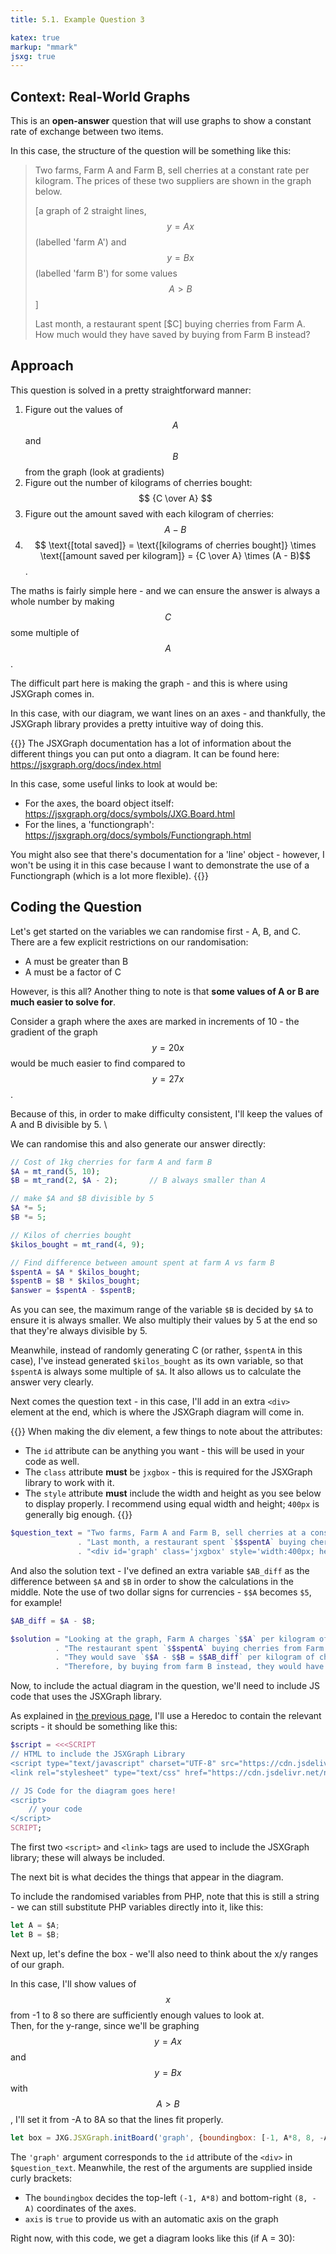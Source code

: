 ```yaml
---
title: 5.1. Example Question 3

katex: true
markup: "mmark"
jsxg: true
--- 
```


## Context: Real-World Graphs

This is an **open-answer** question that will use graphs to show a constant rate of exchange between two items. 

In this case, the structure of the question will be something like this: 

> Two farms, Farm A and Farm B, sell cherries at a constant rate per kilogram. The prices of these two suppliers are shown in the graph below. 
> 
> [a graph of 2 straight lines, $$y = Ax$$ (labelled 'farm A') and $$y = Bx$$ (labelled 'farm B') for some values $$A > B$$]
> 
> Last month, a restaurant spent [$C] buying cherries from Farm A. How much would they have saved by buying from Farm B instead?

## Approach

This question is solved in a pretty straightforward manner: 

1. Figure out the values of $$A$$ and $$B$$ from the graph (look at gradients)
2. Figure out the number of kilograms of cherries bought: $$ {C \over A} $$
3. Figure out the amount saved with each kilogram of cherries: $$ A - B $$
4. $$ \text{[total saved]} = \text{[kilograms of cherries bought]} \times \text{[amount saved per kilogram]} = {C \over A} \times (A - B)$$. 

The maths is fairly simple here - and we can ensure the answer is always a whole number by making $$C$$ some multiple of $$A$$. 

The difficult part here is making the graph - and this is where using JSXGraph comes in. 

In this case, with our diagram, we want lines on an axes - and thankfully, the JSXGraph library provides a pretty intuitive way of doing this. 

{{<hint info>}}
The JSXGraph documentation has a lot of information about the different things you can put onto a diagram. It can be found here: \
https://jsxgraph.org/docs/index.html

In this case, some useful links to look at would be: 
- For the axes, the board object itself: https://jsxgraph.org/docs/symbols/JXG.Board.html
- For the lines, a 'functiongraph': https://jsxgraph.org/docs/symbols/Functiongraph.html

You might also see that there's documentation for a 'line' object - however, I won't be using it in this case because I want to demonstrate the use of a Functiongraph (which is a lot more flexible). 
{{</hint>}}

## Coding the Question

Let's get started on the variables we can randomise first - A, B, and C. There are a few explicit restrictions on our randomisation: 
- A must be greater than B
- A must be a factor of C

However, is this all? Another thing to note is that **some values of A or B are much easier to solve for**. 

Consider a graph where the axes are marked in increments of 10 - the gradient of the graph $$y = 20x$$ would be much easier to find compared to $$y = 27x$$. 

Because of this, in order to make difficulty consistent, I'll keep the values of A and B divisible by 5. \

We can randomise this and also generate our answer directly:

```php
// Cost of 1kg cherries for farm A and farm B
$A = mt_rand(5, 10);
$B = mt_rand(2, $A - 2);       // B always smaller than A

// make $A and $B divisible by 5
$A *= 5;
$B *= 5;

// Kilos of cherries bought
$kilos_bought = mt_rand(4, 9);

// Find difference between amount spent at farm A vs farm B
$spentA = $A * $kilos_bought;   
$spentB = $B * $kilos_bought;
$answer = $spentA - $spentB;
```

As you can see, the maximum range of the variable `$B` is decided by `$A` to ensure it is always smaller. We also multiply their values by 5 at the end so that they're always divisible by 5.

Meanwhile, instead of randomly generating C (or rather, `$spentA` in this case), I've instead generated `$kilos_bought` as its own variable, so that `$spentA` is always some multiple of `$A`. It also allows us to calculate the answer very clearly. 

Next comes the question text - in this case, I'll add in an extra `<div>` element at the end, which is where the JSXGraph diagram will come in. 

{{<hint info>}}
When making the div element, a few things to note about the attributes: 
- The `id` attribute can be anything you want - this will be used in your code as well. 
- The `class` attribute **must** be `jxgbox` - this is required for the JSXGraph library to work with it. 
- The `style` attribute **must** include the width and height as you see below to display properly. I recommend using equal width and height; `400px` is generally big enough. 
{{</hint>}}

```php
$question_text = "Two farms, Farm A and Farm B, sell cherries at a constant rate per kilogram. The prices of these two suppliers are shown in the graph below. <br>"
               . "Last month, a restaurant spent `$$spentA` buying cherries from Farm A. How much would they have saved by buying from Farm B instead? <br>"
               . "<div id='graph' class='jxgbox' style='width:400px; height:400px'></div>";
```

And also the solution text - I've defined an extra variable `$AB_diff` as the difference between `$A` and `$B` in order to show the calculations in the middle. Note the use of two dollar signs for currencies - `$$A` becomes `$5`, for example!

```php
$AB_diff = $A - $B;

$solution = "Looking at the graph, Farm A charges `$$A` per kilogram of cherries, while Farm B charges `$$B` per kilogram of cherries. <br>"
          . "The restaurant spent `$$spentA` buying cherries from Farm A, so they bought `$spentA / $A = $kilos_bought` kilograms of cherries. <br>"
          . "They would save `$$A - $$B = $$AB_diff` per kilogram of cherries bought from farm B. <br>"
          . "Therefore, by buying from farm B instead, they would have saved `$$AB_diff times $kilos_bought = $$answer` dollars in total.";
```

Now, to include the actual diagram in the question, we'll need to include JS code that uses the JSXGraph library. 

As explained in [the previous page](/5-advanced-examples), I'll use a Heredoc to contain the relevant scripts - it should be something like this: 

```php
$script = <<<SCRIPT
// HTML to include the JSXGraph Library
<script type="text/javascript" charset="UTF-8" src="https://cdn.jsdelivr.net/npm/jsxgraph/distrib/jsxgraphcore.js"></script>
<link rel="stylesheet" type="text/css" href="https://cdn.jsdelivr.net/npm/jsxgraph/distrib/jsxgraph.css" />

// JS Code for the diagram goes here! 
<script>
    // your code
</script>
SCRIPT;
```

The first two `<script>` and `<link>` tags are used to include the JSXGraph library; these will always be included. 

The next bit is what decides the things that appear in the diagram. 

To include the randomised variables from PHP, note that this is still a string - we can still substitute PHP variables directly into it, like this: 

```js
let A = $A;
let B = $B;
```

Next up, let's define the box - we'll also need to think about the x/y ranges of our graph. 

In this case, I'll show values of $$x$$ from -1 to 8 so there are sufficiently enough values to look at. \
Then, for the y-range, since we'll be graphing $$y = Ax$$ and $$y = Bx$$ with $$A > B$$, I'll set it from -A to 8A so that the lines fit properly. 

```js
let box = JXG.JSXGraph.initBoard('graph', {boundingbox: [-1, A*8, 8, -A], axis: true});
```

The `'graph'` argument corresponds to the `id` attribute of the `<div>` in `$question_text`. Meanwhile, the rest of the arguments are supplied inside curly brackets:
- The `boundingbox` decides the top-left `(-1, A*8)` and bottom-right `(8, -A)` coordinates of the axes.
- `axis` is `true` to provide us with an automatic axis on the graph

Right now, with this code, we get a diagram looks like this (if A = 30): 

<div id="ex1" class="jxgbox" style="width:400px; height:400px;"></div>

<script>
    let box = JXG.JSXGraph.initBoard('ex1', {boundingbox: [-1, 240, 8, -30], axis: true});
</script>

Now we just need to add in the lines (and the appropriate labels) - we can use the `.create()` method on the `box` we just created: 

```js
let lineA = box.create('functiongraph', [(n) => {return A*n}, 0, 10], {name: "Farm A", withLabel: true, label: {position: 'bot', offset: [50, 100]}, color: 'black', strokeWidth: 2});
let lineB = box.create('functiongraph', [(n) => {return B*n}, 0, 10], {name: "Farm B", withLabel: true, label: {position: 'bot', offset: [100, 50]}, color: 'blue', strokeWidth: 2});
```

With each time we call the method, we give it the following arguments: 
- The first argument is the string `"functiongraph"` to specify that we want a functiongraph object; 
- The second argument is an array of 3 values `[(n) => {return A*n}, 0, 10]`. 
  - The first value, `(n) => {return A*n}`, is a function - in this case, it's the line $$y = Ax$$
  - The second and third values, 0 and 10, specify the range of values that this function will be run on. \
    Since the x-values on the graph are from -1 to 8, the lines will start from 0 and continue all the way to the right.
- The third argument includes our other generic arguments that modify how our function looks: 
  - We set a `name` and `withLabel: true` to display the "Farm A/B" text next to the line
  - The location of the label is set through the `label` argument itself - the offset is in pixels.
  - Line colour is controlled with `color`
  - Line width is controlled with `strokeWidth`

With these two extra lines, our graph now looks like this (given A = 30, B = 20): 

<div id="ex2" class="jxgbox" style="width:400px; height:400px;"></div>

<script>
let box2 = JXG.JSXGraph.initBoard('ex2', {boundingbox: [-1, 240, 8, -30], axis: true});
let lineA = box2.create('functiongraph', [(n) => {return 30*n}, 0, 10], {name: "Farm A", withLabel: true, label: {position: 'bot', offset: [50, 100]}, color: 'black', strokeWidth: 2});
let lineB = box2.create('functiongraph', [(n) => {return 20*n}, 0, 10], {name: "Farm B", withLabel: true, label: {position: 'bot', offset: [100, 50]}, color: 'blue', strokeWidth: 2});
;
</script>

And we're done with the diagram! \
(Well, there's still more if you want to include axis labels and stuff like that - but I guess I'll leave that as an exercise to the reader 😛)

{{<expand "Click here for a hint on adding axes!" >}}

Searching up "jsxgraph axes labels" on Google gives me this as the 4th link: \
https://stackoverflow.com/questions/65055169/jsxgraph-what-is-the-preferred-way-to-label-axes

Online resources, especially with sites like Stack Overflow, can be a great help in finding out how to do things! 

{{<expand "Another hint?" >}}
Based on the answer from the thread, it seems that a possible solution is to modify the line when the JSXGraph `.initboard()` method is called. 

More specifically, for the second argument in the method, we'd like to add a `defaultAxes` property, so we should have something that looks like this:  

```js
let box = JXG.JSXGraph.initBoard('graph',   // for clarity, I'll space out the second argument
  {
    boundingbox: [-1, A*8, 8, -A], 
    axis: true,
    defaultAxes: {
      x: { /* something here */ }, 
      y: { /* something here */ }
    }
  });
```

{{<hint>}}
Note that JS for the most part, doesn't care too much about the spacing - so you can tab the text however is clearest for you. 
{{</hint>}}

{{</expand>}}

{{</expand>}}


Just remember to echo out the actual question text and the script:

```php
echo $question_text;
echo $script;
```

## Final Question Code

So let's put everything together now, in the question box: 

{{<highlight php "linenos=true">}}
<?php
// Cost of 1kg cherries for farm A and farm B
$A = mt_rand(5, 10);
$B = mt_rand(2, $A - 2);       // B always smaller than A

// make $A and $B divisible by 5
$A *= 5;
$B *= 5;

// Kilos of cherries bought
$kilos_bought = mt_rand(5, 10);

// Find difference between amount spent at farm A vs farm B
$spentA = $A * $kilos_bought;   
$spentB = $B * $kilos_bought;
$answer = $spentA - $spentB;

// Question text and solution
$question_text = "Two farms, Farm A and Farm B, sell cherries at a constant rate per kilogram. The prices of these two suppliers are shown in the graph below. <br>"
               . "Last month, a restaurant spent `$$spentA` buying cherries from Farm A. How much would they have saved by buying from Farm B instead? <br>"
               . "<div id='graph' class='jxgbox' style='width:400px; height:400px'></div>";

$AB_diff = $A - $B;

$solution = "Looking at the graph, Farm A charges `$$A` per kilogram of cherries, while Farm B charges `$$B` per kilogram of cherries. <br>"
          . "The restaurant spent `$$spentA` buying cherries from Farm A, so they bought `$spentA / $A = $kilos_bought` kilograms of cherries. <br>"
          . "They would save `$$A - $$B = $$AB_diff` per kilogram of cherries bought from farm B. <br>"
          . "Therefore, by buying from farm B instead, they would have saved `$$AB_diff times $kilos_bought = $$answer` dollars in total.";

// Script for diagram
$script = <<<SCRIPT
<script type="text/javascript" charset="UTF-8" src="https://cdn.jsdelivr.net/npm/jsxgraph/distrib/jsxgraphcore.js"></script>
<link rel="stylesheet" type="text/css" href="https://cdn.jsdelivr.net/npm/jsxgraph/distrib/jsxgraph.css" />

<script>
    let A = $A;
    let B = $B;

    let box = JXG.JSXGraph.initBoard('graph', {boundingbox: [-1, A*8, 8, -A], axis: true});
    
    let lineA = box.create('functiongraph', [(n) => {return A*n}, 0, 10], {name: "Farm A", withLabel: true, label: {position: 'bot', offset: [50, 100]}, color: 'black', strokeWidth: 2});
    let lineB = box.create('functiongraph', [(n) => {return B*n}, 0, 10], {name: "Farm B", withLabel: true, label: {position: 'bot', offset: [100, 50]}, color: 'blue', strokeWidth: 2});
</script>
SCRIPT;

echo $question_text;
echo $script;
?>
{{</highlight>}}

And once again, the code in the answer and solution is very short: 

{{<highlight php "linenos=true">}}
<?php
echo $answer;
?>
{{</highlight>}}

{{<highlight php "linenos=true">}}
<?php
echo $solution;
?>
{{</highlight>}}

## Results

Here are some possible random generated results from the above code. I've only included the question text because it spans a rather large space, but the answer and solution text are also there!

{{<tabs "results">}}
{{<tab "Example 1">}} <img src="https://i.imgur.com/UKrQlrv.png"/> {{</tab>}}
{{<tab "Example 2">}} <img src="https://i.imgur.com/bNzC2Ka.png"/> {{</tab>}}
{{<tab "Example 3">}} <img src="https://i.imgur.com/UQsBqUY.png"/> {{</tab>}}
{{</tabs>}}
